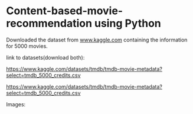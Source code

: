 # Content-based-movie-recommendation using Python
Downloaded the dataset from www.kaggle.com containing the information for 5000 movies. 

link to datasets(download both):

https://www.kaggle.com/datasets/tmdb/tmdb-movie-metadata?select=tmdb_5000_credits.csv 

https://www.kaggle.com/datasets/tmdb/tmdb-movie-metadata?select=tmdb_5000_credits.csv




Images:
